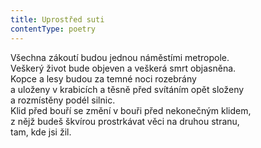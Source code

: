 ```yaml
---
title: Uprostřed suti
contentType: poetry
---
```


<section>

Všechna zákoutí budou jednou náměstími metropole.  
Veškerý život bude objeven a veškerá smrt objasněna.  
Kopce a lesy budou za temné noci rozebrány  
a uloženy v krabicích a těsně před svítáním opět složeny  
a rozmístěny podél silnic.  
Klid před bouří se změní v bouři před nekonečným klidem,  
z nějž budeš škvírou prostrkávat věci na druhou stranu,  
tam, kde jsi žil.

</section>
